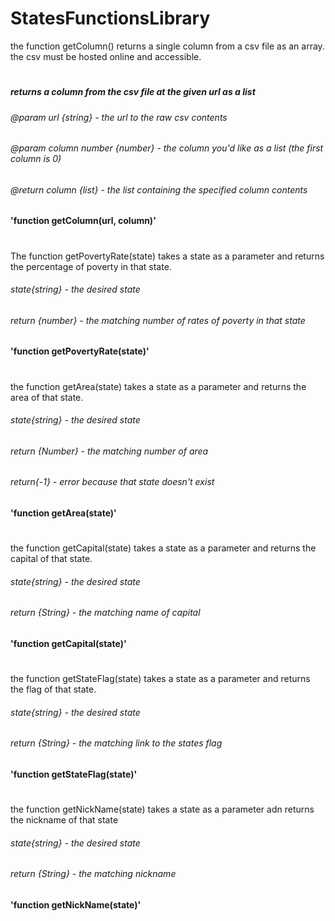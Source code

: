 # StatesFunctionsLibrary
the function getColumn() returns a single column from a csv file as an array. the csv must be hosted online and accessible. 
#
##### returns a column from the csv file at the given url as a list
###### @param url {string} - the url to the raw csv contents
###### @param column number {number} - the column you'd like as a list (the first column is 0)
###### @return column {list} - the list containing the specified column contents
**'function getColumn(url, column)'**
#
The function getPovertyRate(state) takes a state as a parameter and returns the percentage of poverty in that state.
###### state{string} - the desired state
###### return {number} - the matching number of rates of poverty in that state
**'function getPovertyRate(state)'**
#
the function getArea(state) takes a state as a parameter and returns the area of that state.
###### state{string} - the desired state
###### return {Number} - the matching number of area 
###### return{-1} - error because that state doesn't exist
**'function getArea(state)'**
#
the function getCapital(state) takes a state as a parameter and returns the capital of that state.
###### state{string} - the desired state
###### return {String} - the matching name of capital
**'function getCapital(state)'**
#
the function getStateFlag(state) takes a state as a parameter and returns the flag of that state. 
###### state{string} - the desired state
###### return {String} - the matching link to the states flag
**'function getStateFlag(state)'**
#
the function getNickName(state) takes a state as a parameter adn returns the nickname of that state
###### state{string} - the desired state
###### return {String} - the matching nickname
**'function getNickName(state)'**
#
